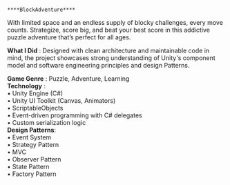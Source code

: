                                                                 ****BlockAdventure****
                                                                
With limited space and an endless supply of blocky challenges, every move counts. Strategize, score big, and beat your best score in this addictive puzzle adventure that’s perfect for all ages.   

**What I Did**  : Designed with clean architecture and maintainable code in mind, the project showcases strong understanding of Unity's component model and software engineering principles and design Patterns.

**Game Genre** : Puzzle, Adventure, Learning   
**Technology** :   
                •	Unity Engine (C#)   
                •	Unity UI Toolkit (Canvas, Animators)   
                •	ScriptableObjects   
                •	Event-driven programming with C# delegates   
                •	Custom serialization logic     
**Design Patterns**:    
                    •	Event System    
                    •	Strategy Pattern    
                    •	MVC   
                    •	Observer Pattern    
                    •	State Pattern    
                    •	Factory Pattern    


